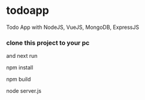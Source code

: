 # todoapp
Todo App with NodeJS, VueJS, MongoDB, ExpressJS


### clone this project to your pc

and next run


npm install


npm build

node server.js
